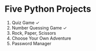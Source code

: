 # Five Python Projects
1. Quiz Game 	&check;
2. Number Quessing Game &check;
3. Rock, Paper, Scissors
4. Choose Your Own Adventure
5. Password Manager
